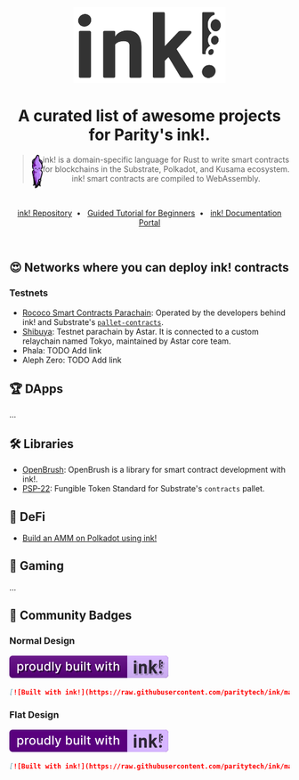 <div align="center">
    <img src="./.images/ink-logo-glow.svg" alt="ink!" height="136" />
<h1 align="center">
    A curated list of awesome projects for Parity's ink!.
</h1>


> <img src="./.images/ink-squid.svg" alt="Squink, the ink! mascot" align="left" height="60" />
> ink! is a domain-specific language for Rust to write smart contracts for blockchains in the Substrate, Polkadot, and Kusama ecosystem. ink! smart contracts are compiled to WebAssembly.

<br/>

[ink! Repository](https://github.com/paritytech/ink)&nbsp;&nbsp;•&nbsp;&nbsp;
[Guided Tutorial for Beginners](https://docs.substrate.io/tutorials/v3/ink-workshop/pt1)&nbsp;&nbsp;•&nbsp;&nbsp;
[ink! Documentation Portal](https://paritytech.github.io/ink-docs)
</div>

<br/>


## 😍 Networks where you can deploy ink! contracts

### Testnets

* [Rococo Smart Contracts Parachain](https://paritytech.github.io/ink-docs/canvas): Operated by the developers behind ink! and Substrate's [`pallet-contracts`](https://github.com/paritytech/substrate/tree/master/frame/contracts).
* [Shibuya](https://docs.astar.network/maintain/collator/shibuya-network): Testnet parachain by Astar. It is connected to a custom relaychain named Tokyo,  maintained by Astar core team.
* Phala: TODO Add link
* Aleph Zero: TODO Add link


## :trophy: DApps

…


## 🛠️ Libraries

* [OpenBrush](https://openbrush.io/): OpenBrush is a library for smart contract development with ink!.
* [PSP-22](https://github.com/w3f/PSPs/blob/master/PSPs/psp-22.md): Fungible Token Standard for Substrate's `contracts` pallet.

## 🏦 DeFi

* [Build an AMM on Polkadot using ink!](https://learn.figment.io/tutorials/build-polkadot-amm-using-ink)


## 👾 Gaming 

…


## 🙌 Community Badges

### Normal Design

[![Built with ink!](.images/badge.svg)](https://github.com/paritytech/ink)

```markdown
[![Built with ink!](https://raw.githubusercontent.com/paritytech/ink/master/.images/badge.svg)](https://github.com/paritytech/ink)
```

### Flat Design

[![Built with ink!](.images/badge_flat.svg)](https://github.com/paritytech/ink)

```markdown
[![Built with ink!](https://raw.githubusercontent.com/paritytech/ink/master/.images/badge_flat.svg)](https://github.com/paritytech/ink)
```

